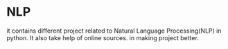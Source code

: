 # NLP
it contains different project related to Natural Language Processing(NLP) in python. It also take help of online sources. in making project better.
